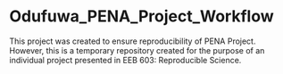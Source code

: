 # Odufuwa_PENA_Project_Workflow
This project was created to ensure reproducibility of PENA Project. However, this is a temporary repository created for the purpose of an individual project presented in EEB 603: Reproducible Science.
